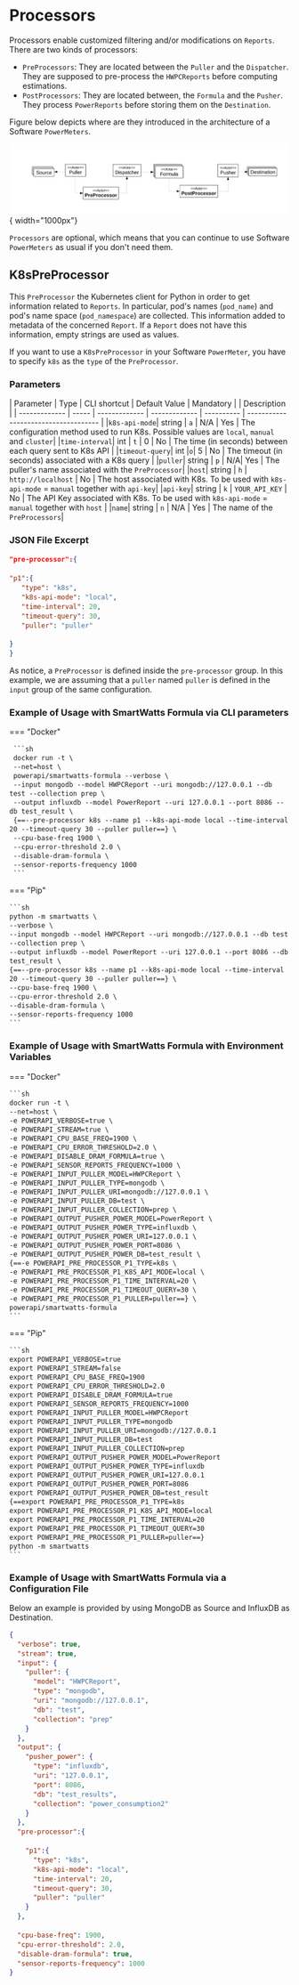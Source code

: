 # Processors

Processors enable customized filtering and/or modifications on `Reports`.
There are two kinds of processors:
- `PreProcessors`: They are located between the `Puller` and the `Dispatcher`. They are supposed to pre-process the `HWPCReports` before computing estimations.
- `PostProcessors`: They are located between, the `Formula` and the `Pusher`. They process `PowerReports` before storing them on the `Destination`.

Figure below depicts where are they introduced in the architecture of a Software `PowerMeters`.

![Processors Overview](../../assets/images/reference/processors/processors.jpg){ width="1000px"}


`Processors` are optional, which means that you can continue to use Software `PowerMeters` as usual if you don't need them.  

## K8sPreProcessor

This `PreProcessor` the Kubernetes client for Python in order to get information related to `Reports`.
In particular, pod's names (`pod_name`) and pod's name space (`pod_namespace`) are collected.
This information added to metadata of the concerned `Report`.
If a `Report` does not have this information, empty strings are used as values.

If you want to use a `K8sPreProcessor` in your Software `PowerMeter`, you have to specify
`k8s` as the `type` of the `PreProcessor`.

### Parameters

| Parameter     | Type   | CLI shortcut  | Default Value | Mandatory                                        |                                             | Description |
| ------------- | -----  | ------------- | ------------- | ----------                                              | ------------------------------------    |
|`k8s-api-mode`| string | `a` | N/A | Yes | The configuration method used to run K8s. Possible values are `local`, `manual` and `cluster`|
|`time-interval`| int | `t` | 0 | No | The time (in seconds) between each query sent to K8s API |
|`timeout-query`| int |`o`| 5 | No | The timeout (in seconds) associated with a K8s query |
|`puller`| string | `p` | N/A| Yes | The puller's name associated with the `PreProcessor`|
|`host`| string | `h` | `http://localhost` | No | The host associated with K8s. To be used with `k8s-api-mode` = `manual`  together with `api-key`|
|`api-key`| string | `k` | `YOUR_API_KEY` | No | The API Key associated with K8s. To be used with `k8s-api-mode` = `manual`  together with `host` |
|`name`| string | `n` | N/A | Yes | The name of the `PreProcessors`|


### JSON File Excerpt

```json
"pre-processor":{

"p1":{
   "type": "k8s",
   "k8s-api-mode": "local",
   "time-interval": 20,
   "timeout-query": 30,
   "puller": "puller"

}
}
```

As notice, a `PreProcessor` is defined inside the `pre-processor` group. In this example, we are assuming that a `puller` named `puller` is defined in the `input` group of the same configuration.

### Example of Usage with SmartWatts Formula via CLI parameters

=== "Docker"

     ```sh
     docker run -t \
     --net=host \
     powerapi/smartwatts-formula --verbose \
     --input mongodb --model HWPCReport --uri mongodb://127.0.0.1 --db test --collection prep \
     --output influxdb --model PowerReport --uri 127.0.0.1 --port 8086 --db test_result \
     {==--pre-processor k8s --name p1 --k8s-api-mode local --time-interval 20 --timeout-query 30 --puller puller==} \
     --cpu-base-freq 1900 \
     --cpu-error-threshold 2.0 \
     --disable-dram-formula \
     --sensor-reports-frequency 1000
     ```

=== "Pip"

    ```sh
    python -m smartwatts \
    --verbose \
    --input mongodb --model HWPCReport --uri mongodb://127.0.0.1 --db test --collection prep \
    --output influxdb --model PowerReport --uri 127.0.0.1 --port 8086 --db test_result \
    {==--pre-processor k8s --name p1 --k8s-api-mode local --time-interval 20 --timeout-query 30 --puller puller==} \
    --cpu-base-freq 1900 \
    --cpu-error-threshold 2.0 \
    --disable-dram-formula \
    --sensor-reports-frequency 1000
    ```

### Example of Usage with SmartWatts Formula with Environment Variables

=== "Docker"

    ```sh
    docker run -t \
    --net=host \
    -e POWERAPI_VERBOSE=true \
    -e POWERAPI_STREAM=true \
    -e POWERAPI_CPU_BASE_FREQ=1900 \
    -e POWERAPI_CPU_ERROR_THRESHOLD=2.0 \
    -e POWERAPI_DISABLE_DRAM_FORMULA=true \
    -e POWERAPI_SENSOR_REPORTS_FREQUENCY=1000 \
    -e POWERAPI_INPUT_PULLER_MODEL=HWPCReport \
    -e POWERAPI_INPUT_PULLER_TYPE=mongodb \
    -e POWERAPI_INPUT_PULLER_URI=mongodb://127.0.0.1 \
    -e POWERAPI_INPUT_PULLER_DB=test \
    -e POWERAPI_INPUT_PULLER_COLLECTION=prep \
    -e POWERAPI_OUTPUT_PUSHER_POWER_MODEL=PowerReport \
    -e POWERAPI_OUTPUT_PUSHER_POWER_TYPE=influxdb \
    -e POWERAPI_OUTPUT_PUSHER_POWER_URI=127.0.0.1 \
    -e POWERAPI_OUTPUT_PUSHER_POWER_PORT=8086 \
    -e POWERAPI_OUTPUT_PUSHER_POWER_DB=test_result \
    {==-e POWERAPI_PRE_PROCESSOR_P1_TYPE=k8s \
    -e POWERAPI_PRE_PROCESSOR_P1_K8S_API_MODE=local \
    -e POWERAPI_PRE_PROCESSOR_P1_TIME_INTERVAL=20 \
    -e POWERAPI_PRE_PROCESSOR_P1_TIMEOUT_QUERY=30 \
    -e POWERAPI_PRE_PROCESSOR_P1_PULLER=puller==} \
    powerapi/smartwatts-formula
    ```

=== "Pip"

    ```sh
    export POWERAPI_VERBOSE=true
    export POWERAPI_STREAM=false
    export POWERAPI_CPU_BASE_FREQ=1900
    export POWERAPI_CPU_ERROR_THRESHOLD=2.0
    export POWERAPI_DISABLE_DRAM_FORMULA=true
    export POWERAPI_SENSOR_REPORTS_FREQUENCY=1000
    export POWERAPI_INPUT_PULLER_MODEL=HWPCReport
    export POWERAPI_INPUT_PULLER_TYPE=mongodb
    export POWERAPI_INPUT_PULLER_URI=mongodb://127.0.0.1
    export POWERAPI_INPUT_PULLER_DB=test
    export POWERAPI_INPUT_PULLER_COLLECTION=prep
    export POWERAPI_OUTPUT_PUSHER_POWER_MODEL=PowerReport
    export POWERAPI_OUTPUT_PUSHER_POWER_TYPE=influxdb
    export POWERAPI_OUTPUT_PUSHER_POWER_URI=127.0.0.1
    export POWERAPI_OUTPUT_PUSHER_POWER_PORT=8086
    export POWERAPI_OUTPUT_PUSHER_POWER_DB=test_result
    {==export POWERAPI_PRE_PROCESSOR_P1_TYPE=k8s
    export POWERAPI_PRE_PROCESSOR_P1_K8S_API_MODE=local
    export POWERAPI_PRE_PROCESSOR_P1_TIME_INTERVAL=20
    export POWERAPI_PRE_PROCESSOR_P1_TIMEOUT_QUERY=30
    export POWERAPI_PRE_PROCESSOR_P1_PULLER=puller==}
    python -m smartwatts
    ```


### Example of Usage with SmartWatts Formula via a Configuration File

Below an example is provided by using MongoDB as Source and InfluxDB as Destination.

```json
{
  "verbose": true,
  "stream": true,
  "input": {
    "puller": {
      "model": "HWPCReport",
      "type": "mongodb",
      "uri": "mongodb://127.0.0.1",
      "db": "test",
      "collection": "prep"
    }
  },
  "output": {
    "pusher_power": {
      "type": "influxdb",
      "uri": "127.0.0.1",
      "port": 8086,
      "db": "test_results",
      "collection": "power_consumption2"
    }
  },
  "pre-processor":{

    "p1":{
      "type": "k8s",
      "k8s-api-mode": "local",
      "time-interval": 20,
      "timeout-query": 30,
      "puller": "puller"
    }
  },

  "cpu-base-freq": 1900,
  "cpu-error-threshold": 2.0,
  "disable-dram-formula": true,
  "sensor-reports-frequency": 1000
}
```
